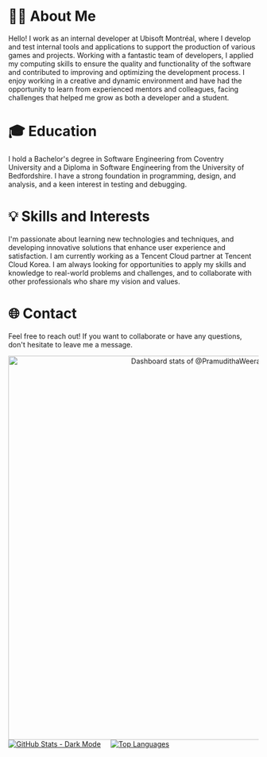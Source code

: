 





# 👨‍💻 About Me

Hello! I work as an internal developer at Ubisoft Montréal, where I develop and test internal tools and applications to support the production of various games and projects. Working with a fantastic team of developers, I applied my computing skills to ensure the quality and functionality of the software and contributed to improving and optimizing the development process. I enjoy working in a creative and dynamic environment and have had the opportunity to learn from experienced mentors and colleagues, facing challenges that helped me grow as both a developer and a student.

# 🎓 Education

I hold a Bachelor's degree in Software Engineering from Coventry University and a Diploma in Software Engineering from the University of Bedfordshire. I have a strong foundation in programming, design, and analysis, and a keen interest in testing and debugging.

# 💡 Skills and Interests

I'm passionate about learning new technologies and techniques, and developing innovative solutions that enhance user experience and satisfaction. I am currently working as a Tencent Cloud partner at Tencent Cloud Korea. I am always looking for opportunities to apply my skills and knowledge to real-world problems and challenges, and to collaborate with other professionals who share my vision and values.

# 🌐 Contact

Feel free to reach out! If you want to collaborate or have any questions, don't hesitate to leave me a message.

<!-- Copy-paste in your Readme.md file -->


<a href="https://next.ossinsight.io/widgets/official/compose-user-dashboard-stats?user_id=124908083" target="_blank" style="display: block" align="center">
  <picture>
    <source media="(prefers-color-scheme: dark)" srcset="https://next.ossinsight.io/widgets/official/compose-user-dashboard-stats/thumbnail.png?user_id=124908083&image_size=auto&color_scheme=dark" width="771" height="auto">
    <img alt="Dashboard stats of @PramudithaWeerakoon" src="https://next.ossinsight.io/widgets/official/compose-user-dashboard-stats/thumbnail.png?user_id=124908083&image_size=auto&color_scheme=light" width="771" height="auto">
  </picture>
</a>

<div style="display: flex; flex-direction: row; align-items: baseline;">

  <!-- GitHub Stats Card - Dark Mode with Custom Margin -->
  <a href="https://github.com/anuraghazra/github-readme-stats" style="margin-right: 20px;">
    <img src="https://github-readme-stats.vercel.app/api?username=PramudithaWeerakoon&show_icons=true&theme=dark" alt="GitHub Stats - Dark Mode" />
  </a>

  <!-- Top Languages Card -->
  <a href="https://github.com/anuraghazra/github-readme-stats">
    <img src="https://github-readme-stats.vercel.app/api/top-langs/?username=PramudithaWeerakoon&langs_count=40&theme=github_dark&layout=compact&hide_border=true" alt="Top Languages" />
  </a>

</div>

 


<!-- Made with [OSS Insight](https://ossinsight.io/) -->

